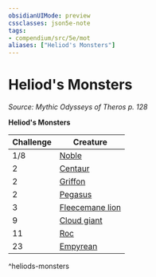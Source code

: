 ```yaml
---
obsidianUIMode: preview
cssclasses: json5e-note
tags:
- compendium/src/5e/mot
aliases: ["Heliod's Monsters"]
---
```

# Heliod's Monsters
*Source: Mythic Odysseys of Theros p. 128* 

**Heliod's Monsters**

| Challenge | Creature |
|-----------|----------|
| 1/8 | [Noble](2-Mechanics/CLI/bestiary/humanoid/noble.md) |
| 2 | [Centaur](2-Mechanics/CLI/bestiary/monstrosity/centaur.md) |
| 2 | [Griffon](2-Mechanics/CLI/bestiary/monstrosity/griffon.md) |
| 2 | [Pegasus](2-Mechanics/CLI/bestiary/celestial/pegasus.md) |
| 3 | [Fleecemane lion](2-Mechanics/CLI/bestiary/monstrosity/fleecemane-lion-mot.md) |
| 9 | [Cloud giant](2-Mechanics/CLI/bestiary/giant/cloud-giant.md) |
| 11 | [Roc](2-Mechanics/CLI/bestiary/monstrosity/roc.md) |
| 23 | [Empyrean](2-Mechanics/CLI/bestiary/celestial/empyrean.md) |
^heliods-monsters